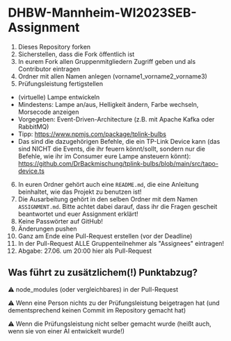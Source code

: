 # DHBW-Mannheim-WI2023SEB-Assignment

1) Dieses Repository forken
2) Sicherstellen, dass die Fork öffentlich ist
3) In eurem Fork allen Gruppenmitgliedern Zugriff geben und als Contributor eintragen
4) Ordner mit allen Namen anlegen (vorname1_vorname2_vorname3)
5) Prüfungsleistung fertigstellen
- (virtuelle) Lampe entwickeln
- Mindestens: Lampe an/aus, Helligkeit ändern, Farbe wechseln, Morsecode anzeigen
- Vorgegeben: Event-Driven-Architecture (z.B. mit Apache Kafka oder RabbitMQ)
- Tipp: https://www.npmjs.com/package/tplink-bulbs
- Das sind die dazugehörigen Befehle, die ein TP-Link Device kann (das sind NICHT die Events, die ihr feuern könnt/sollt, sondern nur die Befehle, wie ihr im Consumer eure Lampe ansteuern könnt): https://github.com/DrBackmischung/tplink-bulbs/blob/main/src/tapo-device.ts
6) In euren Ordner gehört auch eine `README.md`, die eine Anleitung beinhaltet, wie das Projekt zu benutzen ist!
7) Die Ausarbeitung gehört in den selben Ordner mit dem Namen `ASSIGNMENT.md`. Bitte achtet dabei darauf, dass ihr die Fragen gescheit beantwortet und euer Assignment erklärt!
8) Keine Passwörter auf GitHub!
9) Änderungen pushen
10) Ganz am Ende eine Pull-Request erstellen (vor der Deadline)
11) In der Pull-Request ALLE Gruppenteilnehmer als "Assignees" eintragen!
12) Abgabe: 27.06. um 20:00 hier als Pull-Request
  
## Was führt zu zusätzlichem(!) Punktabzug?

⚠️ node_modules (oder vergleichbares) in der Pull-Request

⚠️ Wenn eine Person nichts zu der Prüfungsleistung beigetragen hat (und dementsprechend keinen Commit im Repository gemacht hat)

⚠️ Wenn die Prüfungsleistung nicht selber gemacht wurde (heißt auch, wenn sie von einer AI entwickelt wurde!)

